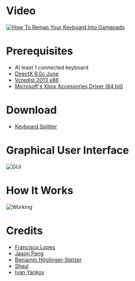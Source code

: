 # **Video**
[![How To Remap Your Keyboard Into Gamepads](https://i.ytimg.com/vi/XC_PI6n5JQk/hqdefault.jpg)](https://youtu.be/XC_PI6n5JQk?feature=shared)

# **Prerequisites**
* At least 1 connected keyboard
* [DirectX 9.0c June](https://download.microsoft.com/download/8/4/A/84A35BF1-DAFE-4AE8-82AF-AD2AE20B6B14/directx_Jun2010_redist.exe)
* [Vcredist 2013 x86](https://download.microsoft.com/download/2/E/6/2E61CFA4-993B-4DD4-91DA-3737CD5CD6E3/vcredist_x86.exe)
* [Microsoft's Xbox Accessories Driver (64 bit)](https://github.com/djlastnight/KeyboardSplitterXbox/blob/master/Xbox360Accessories_x64_1.2.exe?raw=true)

# **Download**
* [Keyboard Splitter](https://github.com/djlastnight/KeyboardSplitterXbox/releases)

# **Graphical User Interface**
![GUI](https://raw.githubusercontent.com/djlastnight/KeyboardSplitterXbox/master/splitter_UI_help.png)

# **How It Works**
![Working](https://raw.githubusercontent.com/djlastnight/KeyboardSplitterXbox/master/how_it_works_diagram.png)

# **Credits**
* [Francisco Lopes](https://github.com/oblitum/Interception)
* [Jason Pang](https://github.com/jasonpang/Interceptor)
* [Benjamin Höglinger-Stelzer](https://github.com/nefarius/ScpVBus)
* [Shaul](https://github.com/shauleiz/vXboxInterface)
* [Ivan Yankov](https://github.com/djlastnight/KeyboardSplitterXbox)
